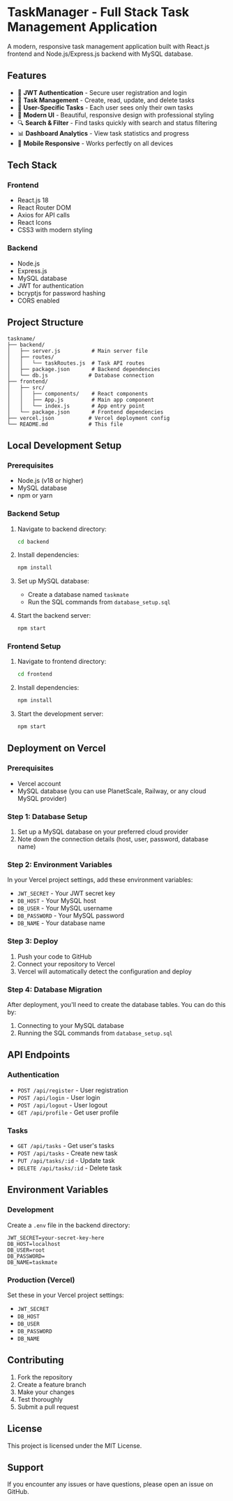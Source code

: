 # TaskManager - Full Stack Task Management Application

A modern, responsive task management application built with React.js frontend and Node.js/Express.js backend with MySQL database.

## Features

- 🔐 **JWT Authentication** - Secure user registration and login
- 📝 **Task Management** - Create, read, update, and delete tasks
- 👤 **User-Specific Tasks** - Each user sees only their own tasks
- 🎨 **Modern UI** - Beautiful, responsive design with professional styling
- 🔍 **Search & Filter** - Find tasks quickly with search and status filtering
- 📊 **Dashboard Analytics** - View task statistics and progress
- 📱 **Mobile Responsive** - Works perfectly on all devices

## Tech Stack

### Frontend
- React.js 18
- React Router DOM
- Axios for API calls
- React Icons
- CSS3 with modern styling

### Backend
- Node.js
- Express.js
- MySQL database
- JWT for authentication
- bcryptjs for password hashing
- CORS enabled

## Project Structure

```
taskname/
├── backend/
│   ├── server.js          # Main server file
│   ├── routes/
│   │   └── taskRoutes.js  # Task API routes
│   ├── package.json       # Backend dependencies
│   └── db.js             # Database connection
├── frontend/
│   ├── src/
│   │   ├── components/    # React components
│   │   ├── App.js         # Main app component
│   │   └── index.js       # App entry point
│   └── package.json       # Frontend dependencies
├── vercel.json           # Vercel deployment config
└── README.md             # This file
```

## Local Development Setup

### Prerequisites
- Node.js (v18 or higher)
- MySQL database
- npm or yarn

### Backend Setup
1. Navigate to backend directory:
   ```bash
   cd backend
   ```

2. Install dependencies:
   ```bash
   npm install
   ```

3. Set up MySQL database:
   - Create a database named `taskmate`
   - Run the SQL commands from `database_setup.sql`

4. Start the backend server:
   ```bash
   npm start
   ```

### Frontend Setup
1. Navigate to frontend directory:
   ```bash
   cd frontend
   ```

2. Install dependencies:
   ```bash
   npm install
   ```

3. Start the development server:
   ```bash
   npm start
   ```

## Deployment on Vercel

### Prerequisites
- Vercel account
- MySQL database (you can use PlanetScale, Railway, or any cloud MySQL provider)

### Step 1: Database Setup
1. Set up a MySQL database on your preferred cloud provider
2. Note down the connection details (host, user, password, database name)

### Step 2: Environment Variables
In your Vercel project settings, add these environment variables:
- `JWT_SECRET` - Your JWT secret key
- `DB_HOST` - Your MySQL host
- `DB_USER` - Your MySQL username
- `DB_PASSWORD` - Your MySQL password
- `DB_NAME` - Your database name

### Step 3: Deploy
1. Push your code to GitHub
2. Connect your repository to Vercel
3. Vercel will automatically detect the configuration and deploy

### Step 4: Database Migration
After deployment, you'll need to create the database tables. You can do this by:
1. Connecting to your MySQL database
2. Running the SQL commands from `database_setup.sql`

## API Endpoints

### Authentication
- `POST /api/register` - User registration
- `POST /api/login` - User login
- `POST /api/logout` - User logout
- `GET /api/profile` - Get user profile

### Tasks
- `GET /api/tasks` - Get user's tasks
- `POST /api/tasks` - Create new task
- `PUT /api/tasks/:id` - Update task
- `DELETE /api/tasks/:id` - Delete task

## Environment Variables

### Development
Create a `.env` file in the backend directory:
```env
JWT_SECRET=your-secret-key-here
DB_HOST=localhost
DB_USER=root
DB_PASSWORD=
DB_NAME=taskmate
```

### Production (Vercel)
Set these in your Vercel project settings:
- `JWT_SECRET`
- `DB_HOST`
- `DB_USER`
- `DB_PASSWORD`
- `DB_NAME`

## Contributing

1. Fork the repository
2. Create a feature branch
3. Make your changes
4. Test thoroughly
5. Submit a pull request

## License

This project is licensed under the MIT License.

## Support

If you encounter any issues or have questions, please open an issue on GitHub. 